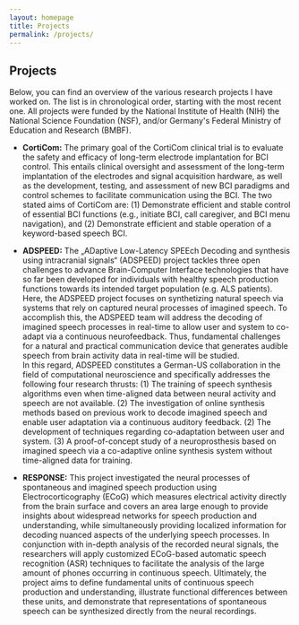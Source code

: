 ```yaml
---
layout: homepage
title: Projects
permalink: /projects/
---
```


## Projects

Below, you can find an overview of the various research projects I have worked on. The list is in chronological order, starting with the most recent one. All projects were funded by the National Institute of Health (NIH) the National Science Foundation (NSF), and/or Germany's Federal Ministry of Education and Research (BMBF).

- **CortiCom:** The primary goal of the CortiCom clinical trial is to evaluate the safety and efficacy of long-term electrode implantation for BCI control.  This entails clinical oversight and assessment of the long-term implantation of the electrodes and signal acquisition hardware, as well as the development, testing, and assessment of new BCI paradigms and control schemes to facilitate communication using the BCI. The two stated aims of CortiCom are: (1) Demonstrate efficient and stable control of essential BCI functions (e.g., initiate BCI, call caregiver, and BCI menu navigation), and (2) Demonstrate efficient and stable operation of a keyword-based speech BCI.

- **ADSPEED:** The „ADaptive Low-Latency SPEEch Decoding and synthesis using intracranial signals“ (ADSPEED) project tackles three open challenges to advance Brain-Computer Interface technologies that have so far been developed for individuals with healthy speech production functions towards its intended target population (e.g. ALS patients). Here, the ADSPEED project focuses on synthetizing natural speech via systems that rely on captured neural processes of imagined speech. To accomplish this, the ADSPEED team will address the decoding of imagined speech processes in real-time to allow user and system to co-adapt via a continuous neurofeedback. Thus, fundamental challenges for a natural and practical communication device that generates audible speech from brain activity data in real-time will be studied. <br> In this regard, ADSPEED constitutes a German-US collaboration in the field of computational neuroscience and specifically addresses the following four research thrusts: (1) The training of speech synthesis algorithms even when time-aligned data between neural activity and speech are not available. (2) The investigation of online synthesis methods based on previous work to decode imagined speech and enable user adaptation via a continuous auditory feedback. (2) The development of techniques regarding co-adaptation between user and system. (3) A proof-of-concept study of a neuroprosthesis based on imagined speech via a co-adaptive online synthesis system without time-aligned data for training.

- **RESPONSE:** This project investigated the neural processes of spontaneous and imagined speech production using Electrocorticography (ECoG) which measures electrical activity directly from the brain surface and covers an area large enough to provide insights about widespread networks for speech production and understanding, while simultaneously providing localized information for decoding nuanced aspects of the underlying speech processes. In conjunction with in-depth analysis of the recorded neural signals, the researchers will apply customized ECoG-based automatic speech recognition (ASR) techniques to facilitate the analysis of the large amount of phones occurring in continuous speech. Ultimately, the project aims to define fundamental units of continuous speech production and understanding, illustrate functional differences between these units, and demonstrate that representations of spontaneous speech can be synthesized directly from the neural recordings.
